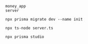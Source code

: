 ```
money_app
server
```

```
npx prisma migrate dev --name init
```

```
npx ts-node server.ts  
```

```
npx prisma studio
```


